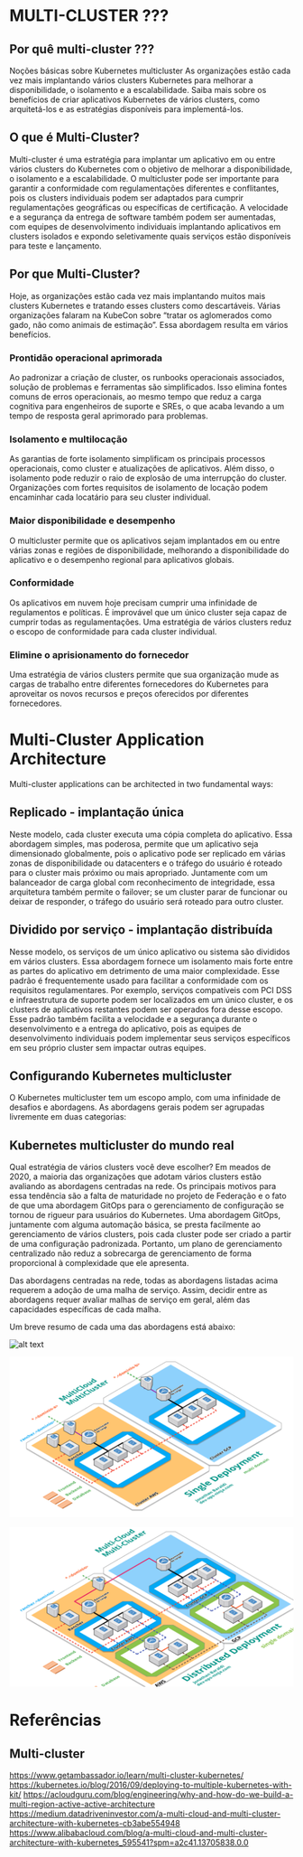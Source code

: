 



# MULTI-CLUSTER ???

## Por quê multi-cluster ???

Noções básicas sobre Kubernetes multicluster
As organizações estão cada vez mais implantando vários clusters Kubernetes para melhorar a disponibilidade, o isolamento e a escalabilidade. Saiba mais sobre os benefícios de criar aplicativos Kubernetes de vários clusters, como arquitetá-los e as estratégias disponíveis para implementá-los.


## O que é Multi-Cluster?

Multi-cluster é uma estratégia para implantar um aplicativo em ou entre vários clusters do Kubernetes com o objetivo de melhorar a disponibilidade, o isolamento e a escalabilidade. O multicluster pode ser importante para garantir a conformidade com regulamentações diferentes e conflitantes, pois os clusters individuais podem ser adaptados para cumprir regulamentações geográficas ou específicas de certificação. A velocidade e a segurança da entrega de software também podem ser aumentadas, com equipes de desenvolvimento individuais implantando aplicativos em clusters isolados e expondo seletivamente quais serviços estão disponíveis para teste e lançamento.



## Por que Multi-Cluster?

Hoje, as organizações estão cada vez mais implantando muitos mais clusters Kubernetes e tratando esses clusters como descartáveis. Várias organizações falaram na KubeCon sobre “tratar os aglomerados como gado, não como animais de estimação”. Essa abordagem resulta em vários benefícios.



### Prontidão operacional aprimorada
Ao padronizar a criação de cluster, os runbooks operacionais associados, solução de problemas e ferramentas são simplificados. Isso elimina fontes comuns de erros operacionais, ao mesmo tempo que reduz a carga cognitiva para engenheiros de suporte e SREs, o que acaba levando a um tempo de resposta geral aprimorado para problemas.


### Isolamento e multilocação
As garantias de forte isolamento simplificam os principais processos operacionais, como cluster e atualizações de aplicativos. Além disso, o isolamento pode reduzir o raio de explosão de uma interrupção do cluster. Organizações com fortes requisitos de isolamento de locação podem encaminhar cada locatário para seu cluster individual.


### Maior disponibilidade e desempenho
O multicluster permite que os aplicativos sejam implantados em ou entre várias zonas e regiões de disponibilidade, melhorando a disponibilidade do aplicativo e o desempenho regional para aplicativos globais.


### Conformidade
Os aplicativos em nuvem hoje precisam cumprir uma infinidade de regulamentos e políticas. É improvável que um único cluster seja capaz de cumprir todas as regulamentações. Uma estratégia de vários clusters reduz o escopo de conformidade para cada cluster individual.


### Elimine o aprisionamento do fornecedor
Uma estratégia de vários clusters permite que sua organização mude as cargas de trabalho entre diferentes fornecedores do Kubernetes para aproveitar os novos recursos e preços oferecidos por diferentes fornecedores.




# Multi-Cluster Application Architecture

Multi-cluster applications can be architected in two fundamental ways:

## Replicado - implantação única

Neste modelo, cada cluster executa uma cópia completa do aplicativo. Essa abordagem simples, mas poderosa, permite que um aplicativo seja dimensionado globalmente, pois o aplicativo pode ser replicado em várias zonas de disponibilidade ou datacenters e o tráfego do usuário é roteado para o cluster mais próximo ou mais apropriado. Juntamente com um balanceador de carga global com reconhecimento de integridade, essa arquitetura também permite o failover; se um cluster parar de funcionar ou deixar de responder, o tráfego do usuário será roteado para outro cluster.


## Dividido por serviço - implantação distribuída

Nesse modelo, os serviços de um único aplicativo ou sistema são divididos em vários clusters. Essa abordagem fornece um isolamento mais forte entre as partes do aplicativo em detrimento de uma maior complexidade. Esse padrão é frequentemente usado para facilitar a conformidade com os requisitos regulamentares. Por exemplo, serviços compatíveis com PCI DSS e infraestrutura de suporte podem ser localizados em um único cluster, e os clusters de aplicativos restantes podem ser operados fora desse escopo. Esse padrão também facilita a velocidade e a segurança durante o desenvolvimento e a entrega do aplicativo, pois as equipes de desenvolvimento individuais podem implementar seus serviços específicos em seu próprio cluster sem impactar outras equipes.


## Configurando Kubernetes multicluster
O Kubernetes multicluster tem um escopo amplo, com uma infinidade de desafios e abordagens. As abordagens gerais podem ser agrupadas livremente em duas categorias:



## Kubernetes multicluster do mundo real
Qual estratégia de vários clusters você deve escolher? Em meados de 2020, a maioria das organizações que adotam vários clusters estão avaliando as abordagens centradas na rede. Os principais motivos para essa tendência são a falta de maturidade no projeto de Federação e o fato de que uma abordagem GitOps para o gerenciamento de configuração se tornou de rigueur para usuários do Kubernetes. Uma abordagem GitOps, juntamente com alguma automação básica, se presta facilmente ao gerenciamento de vários clusters, pois cada cluster pode ser criado a partir de uma configuração padronizada. Portanto, um plano de gerenciamento centralizado não reduz a sobrecarga de gerenciamento de forma proporcional à complexidade que ele apresenta.

Das abordagens centradas na rede, todas as abordagens listadas acima requerem a adoção de uma malha de serviço. Assim, decidir entre as abordagens requer avaliar malhas de serviço em geral, além das capacidades específicas de cada malha. 


Um breve resumo de cada uma das abordagens está abaixo:

 
![alt text](http://url/to/img.png)

![alt text](single-deployment.png)

![alt text](distributed-deployment.png)



# Referências

## Multi-cluster
https://www.getambassador.io/learn/multi-cluster-kubernetes/
https://kubernetes.io/blog/2016/09/deploying-to-multiple-kubernetes-with-kit/
https://acloudguru.com/blog/engineering/why-and-how-do-we-build-a-multi-region-active-active-architecture
https://medium.datadriveninvestor.com/a-multi-cloud-and-multi-cluster-architecture-with-kubernetes-cb3abe554948
https://www.alibabacloud.com/blog/a-multi-cloud-and-multi-cluster-architecture-with-kubernetes_595541?spm=a2c41.13705838.0.0
